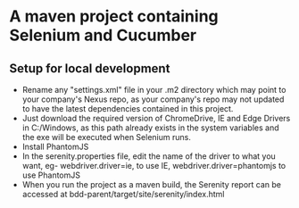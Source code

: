 # A maven project containing Selenium and Cucumber

## Setup for local development

- Rename any "settings.xml" file in your .m2 directory which may point to your company's Nexus repo, as your company's repo may not updated to have the latest dependencies contained in this project.
- Just download the required version of ChromeDrive, IE and Edge Drivers in C:/Windows, as this path already exists in the system variables and the exe will be executed when Selenium runs.
- Install PhantomJS
- In the serenity.properties file, edit the name of the driver to what you want, eg- webdriver.driver=ie, to use IE, webdriver.driver=phantomjs to use PhantomJS
- When you run the project as a maven build, the Serenity report can be accessed at bdd-parent/target/site/serenity/index.html
